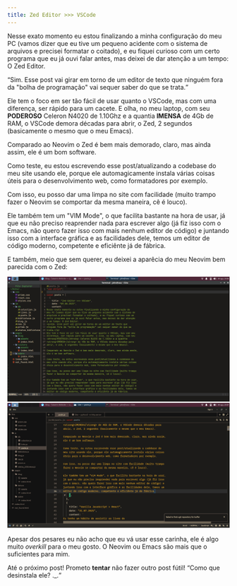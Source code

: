 ```yaml
---
title: Zed Editor >>> VSCode
---
```


Nesse exato momento eu estou finalizando a minha configuração do
meu PC (vamos dizer que eu tive um pequeno acidente com o sistema de
arquivos e precisei formatar o coitado), e eu fiquei curioso com um
certo programa que eu já ouvi falar antes, mas deixei de dar atenção
a um tempo: O Zed Editor.

<q>Sim. Esse post vai girar em torno de um editor de texto que
ninguém fora da "bolha de programação" vai sequer saber do que se
trata.</q>

Ele tem o foco em ser tão fácil de usar quanto o VSCode, mas com uma
diferença, ser rápido para um cacete. E olha, no meu laptop, com seu
<strong>PODEROSO</strong> Celeron N4020 de 1.10Ghz e a quantia
<strong>IMENSA</strong> de 4Gb de RAM, o VSCode demora décadas para
abrir, o Zed, 2 segundos (basicamente o mesmo que o meu Emacs).

Comparado ao Neovim o Zed é bem mais demorado, claro, mas ainda assim,
ele é um bom software.

Como teste, eu estou escrevendo esse post/atualizando a codebase do
meu site usando ele, porque ele automagicamente instala várias coisas
úteis para o desenvolvimento web, como formatadores por exemplo.

Com isso, eu posso dar uma limpa no site com facilidade (muito trampo
fazer o Neovim se comportar da mesma maneira, cê é louco).

Ele também tem um "VIM Mode", o que facilita bastante na hora de usar,
já que eu não preciso reaprender nada para escrever algo (já fiz isso
com o Emacs, não quero fazer isso com mais nenhum editor de código) e
juntando isso com a interface gráfica e as facilidades dele, temos um
editor de código moderno, competente e eficiênte já de fábrica.

E também, meio que sem querer, eu deixei a aparêcia do meu Neovim
bem parecida com o Zed:

<img title="Neovim" alt="Screenshot do meu Neovim" loading="lazy" src="/assets/img/blog/Screenshot_2025-08-09_23-06-50.png">
<img title="Zed" alt="Screenshot do Zed" loading="lazy" src="/assets/img/blog/Screenshot_2025-08-09_23-07-05.png">

Apesar dos pesares eu não acho que eu vá usar esse carinha, ele é
algo muito <i>overkill</i> para o meu gosto. O Neovim ou Emacs são
mais que o suficientes para mim.

Até o próximo post! Prometo <strong>tentar</strong> não fazer outro post fútil!
<q>Como que desinstala ele? ._.</q>
